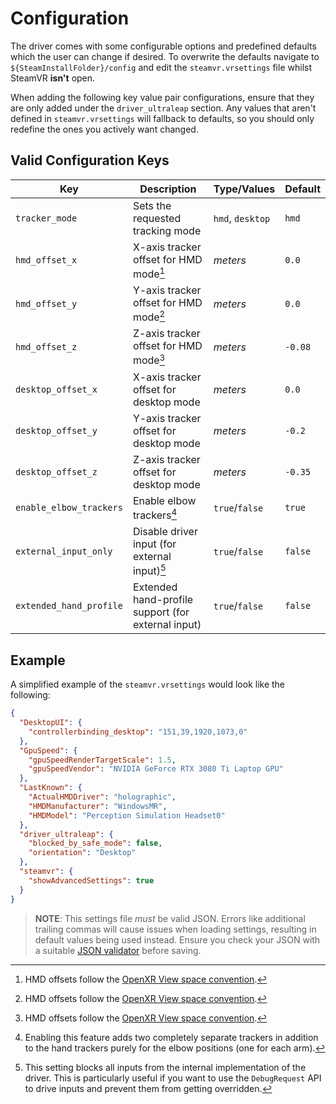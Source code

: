# Configuration

The driver comes with some configurable options and predefined defaults which the user can change if desired.
To overwrite the defaults navigate to `${SteamInstallFolder}/config` and edit the `steamvr.vrsettings` file
whilst SteamVR **isn't** open.

When adding the following key value pair configurations, ensure that they are only added under the
`driver_ultraleap` section. Any values that aren't defined in `steamvr.vrsettings` will fallback to defaults,
so you should only redefine the ones you actively want changed.

## Valid Configuration Keys

| Key                     | Description                                        | Type/Values      | Default |
|-------------------------|----------------------------------------------------|------------------|---------|
| `tracker_mode`          | Sets the requested tracking mode                   | `hmd`, `desktop` | `hmd`   |
| `hmd_offset_x`          | X-axis tracker offset for HMD mode[^1]             | _meters_         | `0.0`   |
| `hmd_offset_y`          | Y-axis tracker offset for HMD mode[^1]             | _meters_         | `0.0`   |
| `hmd_offset_z`          | Z-axis tracker offset for HMD mode[^1]             | _meters_         | `-0.08` |
| `desktop_offset_x`      | X-axis tracker offset for desktop mode             | _meters_         | `0.0`   |
| `desktop_offset_y`      | Y-axis tracker offset for desktop mode             | _meters_         | `-0.2`  |
| `desktop_offset_z`      | Z-axis tracker offset for desktop mode             | _meters_         | `-0.35` |
| `enable_elbow_trackers` | Enable elbow trackers[^2]                          | `true`/`false`   | `true`  |
| `external_input_only`   | Disable driver input (for external input)[^3]      | `true`/`false`   | `false` |
| `extended_hand_profile` | Extended hand-profile support (for external input) | `true`/`false`   | `false` |

[^1]: HMD offsets follow
the [OpenXR View space convention](https://openxr-tutorial.com/windows/opengl/_images/ViewSpace.png).

[^2]: Enabling this feature adds two completely separate trackers in addition to the hand trackers purely for the elbow
positions (one for each arm).

[^3]: This setting blocks all inputs from the internal implementation of the driver. This is particularly useful if you
want to use the `DebugRequest` API to drive inputs and prevent them from getting overridden.

## Example

A simplified example of the `steamvr.vrsettings` would look like the following:

```json
{
  "DesktopUI": {
    "controllerbinding_desktop": "151,39,1920,1073,0"
  },
  "GpuSpeed": {
    "gpuSpeedRenderTargetScale": 1.5,
    "gpuSpeedVendor": "NVIDIA GeForce RTX 3080 Ti Laptop GPU"
  },
  "LastKnown": {
    "ActualHMDDriver": "holographic",
    "HMDManufacturer": "WindowsMR",
    "HMDModel": "Perception Simulation Headset0"
  },
  "driver_ultraleap": {
    "blocked_by_safe_mode": false,
    "orientation": "Desktop"
  },
  "steamvr": {
    "showAdvancedSettings": true
  }
}
```

> **NOTE**: This settings file _must_ be valid JSON. Errors like additional trailing commas will cause issues
> when loading settings, resulting in default values being used instead. Ensure you check your JSON with a suitable
> [JSON validator](https://jsonlint.com/) before saving.
